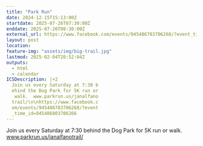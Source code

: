 ```yaml
---
title: "Park Run"
date: 2024-12-15T15:13:00Z
startdate: 2025-07-26T07:30:00Z
enddate: 2025-07-26T08:30:00Z
external_url: https://www.facebook.com/events/945486783706268/?event_time_id=945486803706266
layout: post
location: 
feature-img: "assets/img/big-trail.jpg"
lastmod: 2025-02-04T20:52:04Z
outputs:
  - html
  - calendar
ICSDescription: |+2
  Join us every Saturday at 7:30 b  ehind the Dog Park for 5K run or   walk.  www.parkrun.us/janalfano  trail/\n\nhttps://www.facebook.c  om/events/945486783706268/?event  _time_id=945486803706266
---
```


Join us every Saturday at 7&#58;30 behind the Dog Park for 5K run or walk.  www.parkrun.us/janalfanotrail/<br>
  <br>
  
